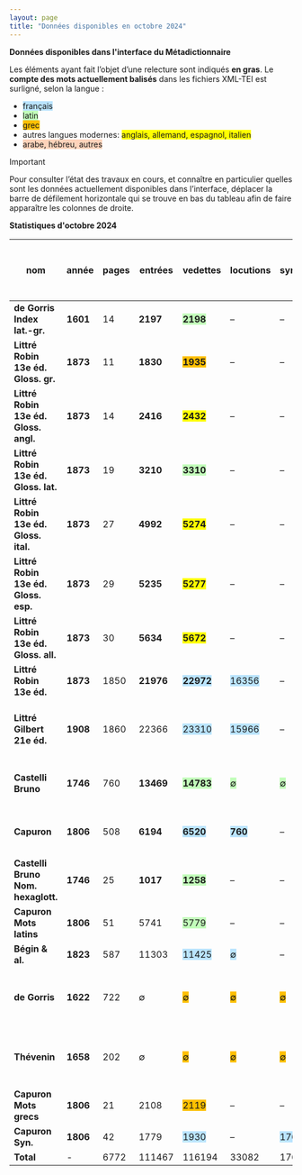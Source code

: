 ```yaml
---
layout: page
title: "Données disponibles en octobre 2024"
---
```


**Données disponibles dans l'interface du Métadictionnaire**

Les éléments ayant fait l’objet d’une relecture sont indiqués **en gras**.
Le **compte des mots actuellement balisés** dans les fichiers XML-TEI est surligné, selon la langue : 

- <span style="background-color:#BAE4FE">français</span>
- <span style="background-color:#C2FEBA">latin</span>
- <span style="background-color:#FFC000">grec</span>
- autres langues modernes: <span style="background-color:#FFFF00">anglais, allemand, espagnol, italien</span>
- <span style="background-color:#FED3BA">arabe, hébreu, autres</span>

> [!IMPORTANT]
>
> Pour consulter l’état des travaux en cours, et connaître en particulier quelles sont les données actuellement disponibles dans l’interface, déplacer la barre de défilement horizontale qui se trouve en bas du tableau afin de faire apparaître les colonnes de droite.

**Statistiques d'octobre 2024**

|nom|année|pages|entrées|vedettes|locutions|synonymes|renvois|<span style="background-color:#BAE4FE">trad fra</span>|<span style="background-color:#C2FEBA">trad lat</span>|<span style="background-color:#FFC000">trad grc</span>|<span style="background-color:#FFFF00">trad eng</span>|<span style="background-color:#FFFF00">trad deu</span>|<span style="background-color:#FFFF00">trad spa</span>|<span style="background-color:#FFFF00">trad ita</span>|<span style="background-color:#FED3BA">trad ara</span>|<span style="background-color:#FED3BA">trad heb & al.</span>|total traductions|version bêta sept 2022|version 1.0.0 avril 2024|en préparation au 1er octobre 2024|
|-|-|-|-|-|-|-|-|-|-|-|-|-|-|-|-|-|-|-|-|-|
|**de Gorris Index lat.-gr.**|**1601**|14|**2197**|<span style="background-color:#C2FEBA">**2198**</span>|–|–|–|–|–|<span style="background-color:#FFC000">**2556**</span>|–|–|–|–|–|–|2556|oui|oui|–|**de Gorris Index lat.-gr.**|**1601**|
|**Littré Robin 13e éd. Gloss. gr.**|**1873**|11|**1830**|<span style="background-color:#FFC000">**1935**</span>|–|–|–|<span style="background-color:#BAE4FE">**1888**</span>|–|–|–|–|–|–|–|–|1888|oui|oui|–|**Littré Robin 13e éd. Gloss. gr.**|**1873**|
|**Littré Robin 13e éd. Gloss. angl.**|**1873**|14|**2416**|<span style="background-color:#FFFF00">**2432**</span>|–|–|–|<span style="background-color:#BAE4FE">**2171**</span>|–|–|–|–|–|–|–|–|2172|oui|oui|–|**Littré Robin 13e éd. Gloss. angl.**|**1873**|
|**Littré Robin 13e éd. Gloss. lat.**|**1873**|19|**3210**|<span style="background-color:#C2FEBA">**3310**</span>|–|–|–|<span style="background-color:#BAE4FE">**3372**</span>|–|–|–|–|–|–|–|–|3372|oui|oui|–|**Littré Robin 13e éd. Gloss. lat.**|**1873**|
|**Littré Robin 13e éd. Gloss. ital.**|**1873**|27|**4992**|<span style="background-color:#FFFF00">**5274**</span>|–|–|–|<span style="background-color:#BAE4FE">**4847**</span>|–|–|–|–|–|–|–|–|4847|oui|oui|–|**Littré Robin 13e éd. Gloss. ital.**|**1873**|
|**Littré Robin 13e éd. Gloss. esp.**|**1873**|29|**5235**|<span style="background-color:#FFFF00">**5277**</span>|–|–|–|<span style="background-color:#BAE4FE">**5144**</span>|–|–|–|–|–|–|–|–|5144|oui|oui|–|**Littré Robin 13e éd. Gloss. esp.**|**1873**|
|**Littré Robin 13e éd. Gloss. all.**|**1873**|30|**5634**|<span style="background-color:#FFFF00">**5672**</span>|–|–|–|<span style="background-color:#BAE4FE">**5997**</span>|–|–|–|–|–|–|–|–|5997|oui|oui|–|**Littré Robin 13e éd. Gloss. all.**|**1873**|
|**Littré Robin 13e éd.**|**1873**|1850|**21976**|<span style="background-color:#BAE4FE">**22972**</span>|<span style="background-color:#BAE4FE">16356</span>|–|<span style="background-color:#BAE4FE">22037</span>|–|<span style="background-color:#C2FEBA">8176</span>|<span style="background-color:#FFC000">**2492**</span>|<span style="background-color:#FFFF00">7888</span>|<span style="background-color:#FFFF00">9080</span>|<span style="background-color:#FFFF00">6570</span>|<span style="background-color:#FFFF00">7590</span>|–|–|41796|oui|oui|–|**Littré Robin 13e éd.**|**1873**|
|**Littré Gilbert 21e éd.**|**1908**|1860|22366|<span style="background-color:#BAE4FE">23310</span>|<span style="background-color:#BAE4FE">15966</span>|–| <span style="background-color:#BAE4FE">∅</span> |–|<span style="background-color:#C2FEBA">318</span>|<span style="background-color:#FFC000">**63**</span>|<span style="background-color:#FFFF00">215</span>|<span style="background-color:#FFFF00">300</span>|<span style="background-color:#FFFF00">193</span>|<span style="background-color:#FFFF00">222</span>|–|–|1311|oui|oui|N.B.: slt trad. nouvelles ds base de données|**Littré Gilbert 21e éd.**|**1908**|
|**Castelli Bruno**|**1746**|760|**13469**|<span style="background-color:#C2FEBA">**14783**</span>| <span style="background-color:#C2FEBA">∅</span> | <span style="background-color:#C2FEBA">∅</span> |<span style="background-color:#C2FEBA">2424</span>|–|–|<span style="background-color:#FFC000">**14181**</span>|–|–|–|–| |–|14112|oui|oui (slt ved trad renv)|déjà en xml, intérieur à baliser et à relire|**Castelli Bruno**|**1746**|
|**Capuron**|**1806**|508|**6194**|<span style="background-color:#BAE4FE">**6520**</span>|<span style="background-color:#BAE4FE">**760**</span>|–|<span style="background-color:#BAE4FE">**744**</span>|–|<span style="background-color:#C2FEBA">**5889**</span>|<span style="background-color:#FFC000">**759**</span>|–|–|–|–|–|–|6648|oui|oui (avant relecture)|relu, à intégrer à la base de données|**Capuron**|**1806**|
|**Castelli Bruno Nom. hexaglott.**|**1746**|25|**1017**|<span style="background-color:#C2FEBA">**1258**</span>|–|–|–|<span style="background-color:#BAE4FE">**1240**</span>|–|<span style="background-color:#FFC000">**1271**</span>|–|–|–|<span style="background-color:#FFFF00">**1234**</span>|<span style="background-color:#FED3BA">**2192**</span>|<span style="background-color:#FED3BA">**1562**</span>|7499|non|oui|–|**Castelli Bruno Nom. hexaglott.**|**1746**|
|**Capuron Mots latins**|**1806**|51|5741|<span style="background-color:#C2FEBA">5779</span>|–|–|–|<span style="background-color:#BAE4FE">5993</span>|–|–|–|–|–|–|–|–|5993|non|oui|à vérifier|**Capuron Mots latins**|**1806**|
|**Bégin & al.**|**1823**|587|11303|<span style="background-color:#BAE4FE">11425</span>| <span style="background-color:#BAE4FE">∅</span> |–|<span style="background-color:#BAE4FE">1687</span>|–| <span style="background-color:#C2FEBA">∅</span> | <span style="background-color:#FFC000">∅</span> |–|–|–|–|–|–|–|non|oui (slt vedettes)|en cours de relecture|**Bégin & al.**|**1823**|
|**de Gorris**|**1622**|722| ∅ | <span style="background-color:#FFC000">∅</span> | <span style="background-color:#FFC000">∅</span> | <span style="background-color:#FFC000">∅</span> | <span style="background-color:#FFC000">∅</span> |–| <span style="background-color:#C2FEBA">∅</span> |–|–|–|–|–|–|–|–|non|non|word relu (ved renv), à passer en xml et à vérifier|**de Gorris**|**1622**|
|**Thévenin**|**1658**|202| ∅ | <span style="background-color:#FFC000">∅</span> | <span style="background-color:#FFC000">∅</span> | <span style="background-color:#FFC000">∅</span> | <span style="background-color:#FFC000">∅</span> | <span style="background-color:#BAE4FE">∅</span> | <span style="background-color:#C2FEBA">∅</span> |–|–|–|–|–|–|–|–|non|non|word balisé, à passer en xml et à relire|**Thévenin**|**1658**|
|**Capuron Mots grecs**|**1806**|21|2108|<span style="background-color:#FFC000">2119</span>|–|–|–|<span style="background-color:#BAE4FE">2306</span>|–|–|–|–|–|–|–|–|2306|non|non|à vérifier|**Capuron Mots grecs**|**1806**|
|**Capuron Syn.**|**1806**|42|1779|<span style="background-color:#BAE4FE">1930</span>|–|<span style="background-color:#BAE4FE">1769</span>|<span style="background-color:#BAE4FE">26</span>|–|–|–|–|–|–|–|–|–|–|non|non|à relire|**Capuron Syn.**|**1806**|
|**Total**| - |6772|111467|116194|33082|1769|26918|32958|14383|21322|8103|9380|6763|9046|2192|1562|105641| - | - | - |
